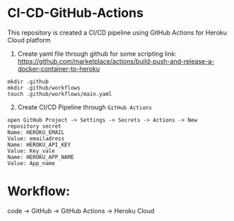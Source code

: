 # CI-CD-GitHub-Actions
This repository is created a CI/CD pipeline using GitHub Actions for Heroku Cloud platform

1. Create yaml file through github for some scripting link: https://github.com/marketplace/actions/build-push-and-release-a-docker-container-to-heroku
```
mkdir .github
mkdir .github/workflows
touch .github/workflows/main.yaml
```

2. Create CI/CD Pipeline through `GitHub Actions`
```
open GitHub Project -> Settings -> Secrets -> Actions -> New repository secret
Name: HEROKU_EMAIL
Value: emailadress
Name: HEROKU_API_KEY
Value: Key_vale
Name: HEROKU_APP_NAME
Value: App_name
```
# Workflow: 
code -> GitHub -> GitHub Actions -> Heroku Cloud
